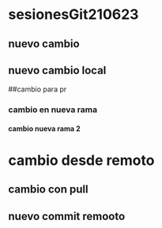 # sesionesGit210623
## nuevo cambio
## nuevo cambio local
##cambio para pr
### cambio en nueva rama
#### cambio nueva rama 2
# cambio desde remoto
## cambio con pull
## nuevo commit remooto

